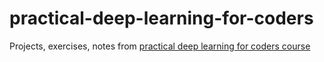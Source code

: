# practical-deep-learning-for-coders

 Projects, exercises, notes from [practical deep learning for coders course](https://course.fast.ai/)

